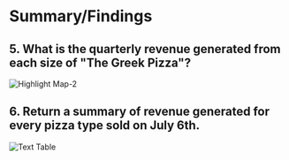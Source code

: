 # Summary/Findings

## 5. What is the quarterly revenue generated from each size of "The Greek Pizza"?
![Highlight Map-2](https://github.com/rml-lee/MYSQL-Tableau-Pizza-Project/assets/160198611/110de60a-7eed-43f5-bc65-790e3c451b42)


## 6. Return a summary of revenue generated for every pizza type sold on July 6th.
![Text Table](https://github.com/rml-lee/MYSQL-Tableau-Pizza-Project/assets/160198611/8829f251-c74a-4278-b8bd-782110c5b6d0)